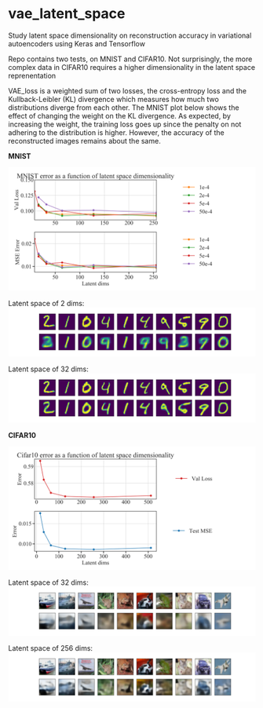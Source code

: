 # vae_latent_space
Study latent space dimensionality on reconstruction accuracy in variational autoencoders using Keras and Tensorflow

Repo contains two tests, on MNIST and CIFAR10. Not surprisingly, the more complex data in CIFAR10 requires a higher dimensionality in the latent space reprenentation

VAE_loss is a weighted sum of two losses, the cross-entropy loss and the Kullback-Leibler (KL) divergence which measures how much two distributions diverge from each other. The MNIST plot below shows the effect of changing the weight on the KL divergence. As expected, by increasing the weight, the training loss goes up since the penalty on not adhering to the distribution is higher. However, the accuracy of the reconstructed images remains about the same. 

**MNIST**

![Alt text](mnist_error.png?raw=true "MNIST error")

Latent space of 2 dims:
![Alt text](mnist/2_dim_space.png?raw=true "MNIST 2 dims")

Latent space of 32 dims:
![Alt text](mnist/32_dim_space.png?raw=true "MNIST 2 dims")




**CIFAR10**

![Alt text](cifar10_error.png?raw=true "CIFAR10 error")

Latent space of 32 dims:
![Alt text](cifar10/32_dim_space.png?raw=true "32 dims")

Latent space of 256 dims:
![Alt text](cifar10/256_dim_space.png?raw=true "256 dims")


